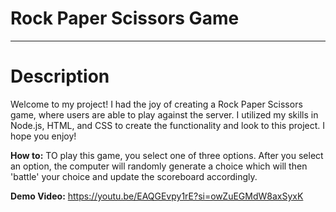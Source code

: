 # Rock Paper Scissors Game
----

# Description
Welcome to my project! I had the joy of creating a Rock Paper Scissors game, where users are able to play against the server. I utilized my skills in Node.js, HTML, and CSS to create the functionality and look to this project. I hope you enjoy! 


**How to:**
TO play this game, you select one of three options. After you select an option, the computer will randomly generate a choice which will then 'battle' your choice and update the scoreboard accordingly. 

**Demo Video:**
https://youtu.be/EAQGEvpy1rE?si=owZuEGMdW8axSyxK



